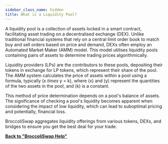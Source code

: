 ```yaml
---
sidebar_class_name: hidden
title: What is a Liquidity Pool?
---
```


A liquidity pool is a collection of assets locked in a smart contract, facilitating asset trading on a decentralised exchange (DEX). Unlike traditional financial systems that rely on a central limit order book to match buy and sell orders based on price and demand, DEXs often employ an Automated Market Maker (AMM) model. This model utilises liquidity pools containing pairs of assets to determine trading prices algorithmically.

Liquidity providers (LPs) are the contributors to these pools, depositing their tokens in exchange for LP tokens, which represent their share of the pool. The AMM system calculates the price of assets within a pool using a formula, typically (x *times* y = k), where (x) and (y) represent the quantities of the two assets in the pool, and (k) is a constant.

This method of price determination depends on a pool's balance of assets. The significance of checking a pool's liquidity becomes apparent when considering the impact of low liquidity, which can lead to suboptimal pricing and potentially, financial loss.

BroccoliSwap aggregates liquidity offerings from various tokens, DEXs, and bridges to ensure you get the best deal for your trade.


**[Back to "BroccoliSwap Help"](/docs/090-Help-Centre/020-Broccoliswap/001-Index.md)**
